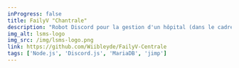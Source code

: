 ```yaml
---
inProgress: false
title: FailyV "Chantrale"
description: "Robot Discord pour la gestion d'un hôpital (dans le cadre d'un serveur GTA-RP (FailyV)) : gestion des lits en salle de réveil (génération d'images), gestion des radios inter-services (serveur websocket), gestion des rendez-vous, ... Le projet n'est plus en ligne car le serveur a été fermé. (Le logo est la propriété du propriétaire du serveur)"
img_alt: lsms-logo
img_src: /img/lsms-logo.png
link: https://github.com/Wiibleyde/FailyV-Centrale
tags: ['Node.js', 'Discord.js', 'MariaDB', 'jimp']
---
```

